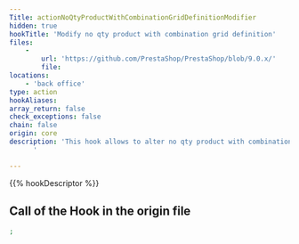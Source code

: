 ```yaml
---
Title: actionNoQtyProductWithCombinationGridDefinitionModifier
hidden: true
hookTitle: 'Modify no qty product with combination grid definition'
files:
    -
        url: 'https://github.com/PrestaShop/PrestaShop/blob/9.0.x/'
        file: 
locations:
    - 'back office'
type: action
hookAliases: 
array_return: false
check_exceptions: false
chain: false
origin: core
description: 'This hook allows to alter no qty product with combination grid columns, actions and filters
      '

---
```


{{% hookDescriptor %}}

## Call of the Hook in the origin file

```php
;
```
